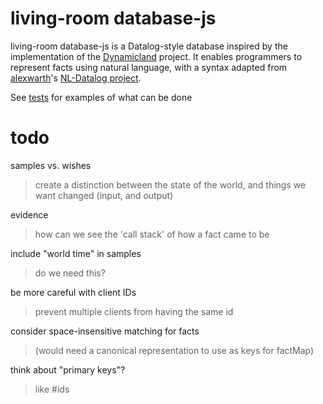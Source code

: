 # living-room database-js

living-room database-js is a Datalog-style database inspired by the implementation of the [Dynamicland][] project. It enables programmers to represent facts using natural language, with a syntax adapted from [alexwarth][]'s [NL-Datalog project][].

See [tests][] for examples of what can be done

# todo

samples vs. wishes

> create a distinction between the state of the world, and things we want changed (input, and output)

evidence

> how can we see the 'call stack' of how a fact came to be

include "world time" in samples

> do we need this?

be more careful with client IDs

> prevent multiple clients from having the same id

consider space-insensitive matching for facts

> (would need a canonical representation to use as keys for factMap)

think about "primary keys"?

> like #ids


[Dynamicland]: https://dynamiclang.org
[NL-Datalog project]: https://github.com/harc/nl-datalog
[alexwarth]: https://github.com/alexwarth
[RoomDB]: https://github.com/alexwarth/RoomDB
[tests]: ./tests
